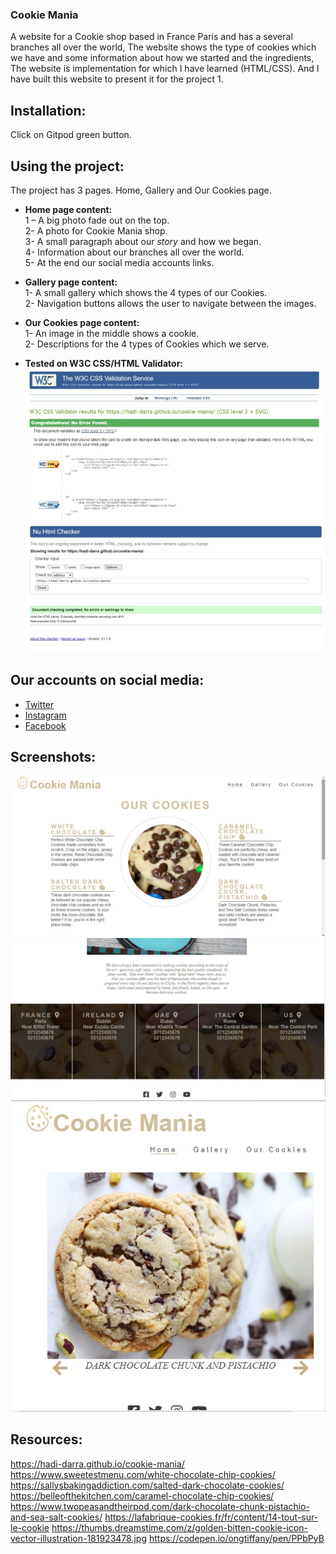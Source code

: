 ### Cookie Mania
A website for a Cookie shop based in France Paris and has a several branches all over the world, The website shows the type of cookies which we have and some information about how we started and the ingredients, The website is implementation for which I have learned (HTML/CSS).
And I have built this website to present it for the project 1.

## Installation:
Click on Gitpod green button.

## Using the project: 
The project has 3 pages.  Home, Gallery and Our Cookies page.
-	**Home page content:**<br />
1 – A big photo fade out on the top.<br />
2- A photo for Cookie Mania shop.<br />
3- A small paragraph about our *story* and how we began.<br />
4- Information about our branches all over the world.<br />
5- At the end our social media accounts links.<br />

-	**Gallery page content:**<br />
1-	A small gallery which shows the 4 types of our Cookies.<br />
2-	Navigation buttons allows the user to navigate between the images.<br />

-	**Our Cookies page content:**<br />
1-	An image in the middle shows a cookie.<br />
2-	Descriptions for the 4 types of Cookies which we serve.<br />

-	**Tested on W3C CSS/HTML Validator:**<br />
![CSS Test](assets/images/css-test.jpg)
![HTML Test](assets/images/html-test.jpg)

## Our accounts on social media:
  - [Twitter](https://twitter.com/)
 - [Instagram](https://www.instagram.com/)
 - [Facebook](https://www.facebook.com/)
## Screenshots: 
![Screenshot 1](assets/images/screenshot1.jpg)
![Screenshot 2](assets/images/screenshot2.jpg)
![Screenshot 3](assets/images/screenshot3.jpg)


## Resources: 
https://hadi-darra.github.io/cookie-mania/
https://www.sweetestmenu.com/white-chocolate-chip-cookies/
https://sallysbakingaddiction.com/salted-dark-chocolate-cookies/
https://belleofthekitchen.com/caramel-chocolate-chip-cookies/
https://www.twopeasandtheirpod.com/dark-chocolate-chunk-pistachio-and-sea-salt-cookies/
https://lafabrique-cookies.fr/fr/content/14-tout-sur-le-cookie
https://thumbs.dreamstime.com/z/golden-bitten-cookie-icon-vector-illustration-181923478.jpg
https://codepen.io/ongtiffany/pen/PPbPyB
